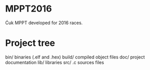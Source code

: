 # MPPT2016
Ćuk MPPT developed for 2016 races.


# Project tree
bin/        binaries (.elf and .hex)
build/      compiled object files
doc/        project documentation
lib/        libraries
src/        .c sources files



